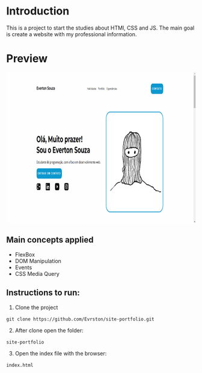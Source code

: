 # Introduction

This is a project to start the studies about HTMl, CSS and JS.
The main goal is create a website with my professional information.

# Preview

<img src="https://github.com/Evrston/site-portfolio/blob/main/preview.png" height="400" alt="Preview Project Image"/>

## Main concepts applied

- FlexBox
- DOM Manipulation
- Events
- CSS Media Query

## Instructions to run:

1. Clone the project

```
git clone https://github.com/Evrston/site-portfolio.git
```

2. After clone open the folder:

```
site-portfolio
```

3. Open the index file with the browser:

```
index.html
```
